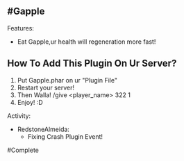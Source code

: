 #Gapple
-------------
Features:
+ Eat Gapple,ur health will regeneration more fast!

How To Add This Plugin On Ur Server?
--------------------------------------
1. Put Gapple.phar on ur  "Plugin File"
2. Restart your server!
3. Then Walla! /give <player_name> 322 1
4. Enjoy! :D

Activity:
- RedstoneAlmeida:
  + Fixing Crash Plugin Event!

#Complete

